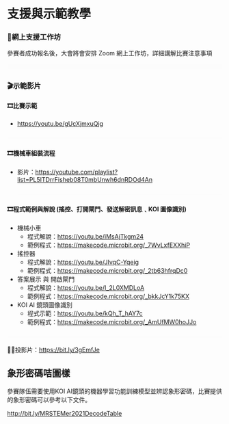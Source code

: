 # 支援與示範教學

### 🚩網上支援工作坊

參賽者成功報名後，大會將會安排 Zoom 網上工作坊，詳細講解比賽注意事項

![](./images/HubSpacer5mm.png)

### 🎬示範影片

#### 🎞比賽示範

- <https://youtu.be/gUcXjmxuQjg>

![](./images/HubSpacer2mm.png)

#### 🎞機械車組裝流程

- 影片：<https://youtube.com/playlist?list=PL5ITDrrFisheb08T0mbUnwh6dnRDOd4An>

  ![](./images/HubSpacer2mm.png)

#### 🎞程式範例與解說 (搖控、打開閘門、發送解密訊息﹑KOI 圖像識別)

- 機械小車
  - 程式解說：<https://youtu.be/iMsAjTkgm24>
  - 範例程式：<https://makecode.microbit.org/_7WvLxfEXXhiP>
- 搖控器 
  - 程式解說：<https://youtu.be/JIvqC-Yqeig>
  - 範例程式：<https://makecode.microbit.org/_2tb63hfrqDc0>
- 答案展示 與 開啟閘門
  - 程式解說：<https://youtu.be/I_2L0XMDLoA>
  - 範例程式：<https://makecode.microbit.org/_bkkJcY1k75KX>
- KOI AI 鏡頭圖像識別
  - 程式示範：<https://youtu.be/kQh_T_hAY7c>
  - 範例程式：<https://makecode.microbit.org/_AmUfMW0hoJJo>

![](./images/HubSpacer2mm.png)

👨‍🏫投影片：<https://bit.ly/3gEmfJe>



## 象形密碼咭圖樣

參賽隊伍需要使用KOI AI鏡頭的機器學習功能訓練模型並辨認象形密碼，比賽提供的象形密碼可以參考以下文件。

<http://bit.ly/MRSTEMer2021DecodeTable>

